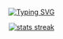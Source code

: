 <p align="center">
<a href="https://github.com/GoldenThrust/GoldenThrust"><img src="https://readme-typing-svg.demolab.com/?font=Fira+Code&pause=1000&color=9D0E45&background=FF494900%C2%A2er=true&lines=Welcome+to+my+profile.;I+am+Adeniji+Olajide;A+Full+Stack+Web+Developer;and+a+Software+Engineer.;" alt="Typing SVG" /></a>
</p>
<p align="center">
<a href="https://git.io/streak-stats">
<img src="https://github-readme-streak-stats.herokuapp.com?user=GoldenThrust&theme=highcontrast&border_radius=10" alt="stats streak"></a>
</p>

